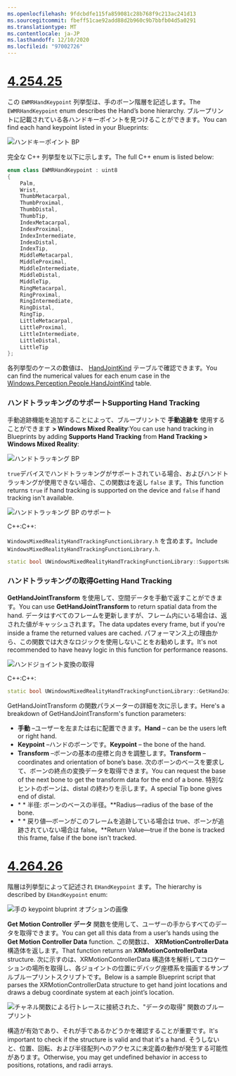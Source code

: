 ```yaml
---
ms.openlocfilehash: 9fdcbdfe115fa859081c28b768f9c213ac241d13
ms.sourcegitcommit: fbeff51cae92add88d2b960c9b7bbfb04d5a0291
ms.translationtype: MT
ms.contentlocale: ja-JP
ms.lasthandoff: 12/10/2020
ms.locfileid: "97002726"
---
```

# <a name="425"></a>[<span data-ttu-id="2e4d2-101">4.25</span><span class="sxs-lookup"><span data-stu-id="2e4d2-101">4.25</span></span>](#tab/425)

<span data-ttu-id="2e4d2-102">この `EWMRHandKeypoint` 列挙型は、手のボーン階層を記述します。</span><span class="sxs-lookup"><span data-stu-id="2e4d2-102">The `EWMRHandKeypoint` enum describes the Hand’s bone hierarchy.</span></span> <span data-ttu-id="2e4d2-103">ブループリントに記載されている各ハンドキーポイントを見つけることができます。</span><span class="sxs-lookup"><span data-stu-id="2e4d2-103">You can find each hand keypoint listed in your Blueprints:</span></span>

![ハンドキーポイント BP](../images/hand-keypoint-bp.png)

<span data-ttu-id="2e4d2-105">完全な C++ 列挙型を以下に示します。</span><span class="sxs-lookup"><span data-stu-id="2e4d2-105">The full C++ enum is listed below:</span></span>
```cpp
enum class EWMRHandKeypoint : uint8
{
    Palm,
    Wrist,
    ThumbMetacarpal,
    ThumbProximal,
    ThumbDistal,
    ThumbTip,
    IndexMetacarpal,
    IndexProximal,
    IndexIntermediate,
    IndexDistal,
    IndexTip,
    MiddleMetacarpal,
    MiddleProximal,
    MiddleIntermediate,
    MiddleDistal,
    MiddleTip,
    RingMetacarpal,
    RingProximal,
    RingIntermediate,
    RingDistal,
    RingTip,
    LittleMetacarpal,
    LittleProximal,
    LittleIntermediate,
    LittleDistal,
    LittleTip
};
```

<span data-ttu-id="2e4d2-106">各列挙型のケースの数値は、 [HandJointKind](https://docs.microsoft.com/uwp/api/windows.perception.people.handjointkind) テーブルで確認できます。</span><span class="sxs-lookup"><span data-stu-id="2e4d2-106">You can find the numerical values for each enum case in the [Windows.Perception.People.HandJointKind](https://docs.microsoft.com/uwp/api/windows.perception.people.handjointkind) table.</span></span>

### <a name="supporting-hand-tracking"></a><span data-ttu-id="2e4d2-107">ハンドトラッキングのサポート</span><span class="sxs-lookup"><span data-stu-id="2e4d2-107">Supporting Hand Tracking</span></span>

<span data-ttu-id="2e4d2-108">手動追跡機能を追加することによって、ブループリントで **手動追跡を** 使用することができます **> Windows Mixed Reality**:</span><span class="sxs-lookup"><span data-stu-id="2e4d2-108">You can use hand tracking in Blueprints by adding **Supports Hand Tracking** from **Hand Tracking > Windows Mixed Reality**:</span></span>

![ハンドトラッキング BP](../images/unreal/hand-tracking-bp.png)

<span data-ttu-id="2e4d2-110">`true`デバイスでハンドトラッキングがサポートされている場合、およびハンドトラッキングが使用できない場合、この関数はを返し `false` ます。</span><span class="sxs-lookup"><span data-stu-id="2e4d2-110">This function returns `true` if hand tracking is supported on the device and `false` if hand tracking isn't available.</span></span>

![ハンドトラッキング BP のサポート](../images/unreal/supports-hand-tracking-bp.png)

<span data-ttu-id="2e4d2-112">C++:</span><span class="sxs-lookup"><span data-stu-id="2e4d2-112">C++:</span></span>

<span data-ttu-id="2e4d2-113">`WindowsMixedRealityHandTrackingFunctionLibrary.h` を含めます。</span><span class="sxs-lookup"><span data-stu-id="2e4d2-113">Include `WindowsMixedRealityHandTrackingFunctionLibrary.h`.</span></span>

```cpp
static bool UWindowsMixedRealityHandTrackingFunctionLibrary::SupportsHandTracking()
```

### <a name="getting-hand-tracking"></a><span data-ttu-id="2e4d2-114">ハンドトラッキングの取得</span><span class="sxs-lookup"><span data-stu-id="2e4d2-114">Getting Hand Tracking</span></span>

<span data-ttu-id="2e4d2-115">**GetHandJointTransform** を使用して、空間データを手動で返すことができます。</span><span class="sxs-lookup"><span data-stu-id="2e4d2-115">You can use **GetHandJointTransform** to return spatial data from the hand.</span></span> <span data-ttu-id="2e4d2-116">データはすべてのフレームを更新しますが、フレーム内にいる場合は、返された値がキャッシュされます。</span><span class="sxs-lookup"><span data-stu-id="2e4d2-116">The data updates every frame, but if you're inside a frame the returned values are cached.</span></span> <span data-ttu-id="2e4d2-117">パフォーマンス上の理由から、この関数では大きなロジックを使用しないことをお勧めします。</span><span class="sxs-lookup"><span data-stu-id="2e4d2-117">It's not recommended to have heavy logic in this function for performance reasons.</span></span>

![ハンドジョイント変換の取得](../images/unreal/get-hand-joint-transform.png)

<span data-ttu-id="2e4d2-119">C++:</span><span class="sxs-lookup"><span data-stu-id="2e4d2-119">C++:</span></span>
```cpp
static bool UWindowsMixedRealityHandTrackingFunctionLibrary::GetHandJointTransform(EControllerHand Hand, EWMRHandKeypoint Keypoint, FTransform& OutTransform, float& OutRadius)
```

<span data-ttu-id="2e4d2-120">GetHandJointTransform の関数パラメーターの詳細を次に示します。</span><span class="sxs-lookup"><span data-stu-id="2e4d2-120">Here's a breakdown of GetHandJointTransform's function parameters:</span></span>

* <span data-ttu-id="2e4d2-121">**手動** –ユーザーを左または右に配置できます。</span><span class="sxs-lookup"><span data-stu-id="2e4d2-121">**Hand** – can be the users left or right hand.</span></span>
* <span data-ttu-id="2e4d2-122">**Keypoint** –ハンドのボーンです。</span><span class="sxs-lookup"><span data-stu-id="2e4d2-122">**Keypoint** – the bone of the hand.</span></span>
* <span data-ttu-id="2e4d2-123">**Transform** –ボーンの基本の座標と向きを調整します。</span><span class="sxs-lookup"><span data-stu-id="2e4d2-123">**Transform** – coordinates and orientation of bone’s base.</span></span> <span data-ttu-id="2e4d2-124">次のボーンのベースを要求して、ボーンの終点の変換データを取得できます。</span><span class="sxs-lookup"><span data-stu-id="2e4d2-124">You can request the base of the next bone to get the transform data for the end of a bone.</span></span> <span data-ttu-id="2e4d2-125">特別なヒントのボーンは、distal の終わりを示します。</span><span class="sxs-lookup"><span data-stu-id="2e4d2-125">A special Tip bone gives end of distal.</span></span>
* <span data-ttu-id="2e4d2-126">\* \* 半径: ボーンのベースの半径。</span><span class="sxs-lookup"><span data-stu-id="2e4d2-126">\*\*Radius—radius of the base of the bone.</span></span>
* <span data-ttu-id="2e4d2-127">\* \* 戻り値—ボーンがこのフレームを追跡している場合は true、ボーンが追跡されていない場合は false。</span><span class="sxs-lookup"><span data-stu-id="2e4d2-127">\*\*Return Value—true if the bone is tracked this frame, false if the bone isn't tracked.</span></span>


# <a name="426"></a>[<span data-ttu-id="2e4d2-128">4.26</span><span class="sxs-lookup"><span data-stu-id="2e4d2-128">4.26</span></span>](#tab/426)

<span data-ttu-id="2e4d2-129">階層は列挙型によって記述され `EHandKeypoint` ます。</span><span class="sxs-lookup"><span data-stu-id="2e4d2-129">The hierarchy is described by `EHandKeypoint` enum:</span></span>

![手の keypoint bluprint オプションの画像](../images/hand-keypoint-bp.png)

<span data-ttu-id="2e4d2-131">**Get Motion Controller データ** 関数を使用して、ユーザーの手からすべてのデータを取得できます。</span><span class="sxs-lookup"><span data-stu-id="2e4d2-131">You can get all this data from a user’s hands using the **Get Motion Controller Data** function.</span></span> <span data-ttu-id="2e4d2-132">この関数は、 **XRMotionControllerData** 構造体を返します。</span><span class="sxs-lookup"><span data-stu-id="2e4d2-132">That function returns an **XRMotionControllerData** structure.</span></span> <span data-ttu-id="2e4d2-133">次に示すのは、XRMotionControllerData 構造体を解析してコロケーションの場所を取得し、各ジョイントの位置にデバッグ座標系を描画するサンプルブループリントスクリプトです。</span><span class="sxs-lookup"><span data-stu-id="2e4d2-133">Below is a sample Blueprint script that parses the XRMotionControllerData structure to get hand joint locations and draws a debug coordinate system at each joint’s location.</span></span>

![チャネル関数による行トレースに接続された、"データの取得" 関数のブループリント](../images/unreal-hand-tracking-img-03.png)

<span data-ttu-id="2e4d2-135">構造が有効であり、それが手であるかどうかを確認することが重要です。</span><span class="sxs-lookup"><span data-stu-id="2e4d2-135">It's important to check if the structure is valid and that it's a hand.</span></span> <span data-ttu-id="2e4d2-136">そうしないと、位置、回転、および半径配列へのアクセスに未定義の動作が発生する可能性があります。</span><span class="sxs-lookup"><span data-stu-id="2e4d2-136">Otherwise, you may get undefined behavior in access to positions, rotations, and radii arrays.</span></span>
